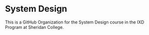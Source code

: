 # System Design
This is a GitHub Organization for the System Design course in the IXD Program at Sheridan College. 
